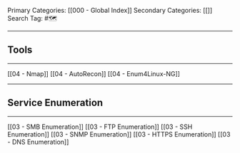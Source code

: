 Primary Categories: [[000 - Global Index]] 
Secondary Categories: [[]] 
Search Tag: #🗺  

***
## Tools
---
[[04 - Nmap]]
[[04 - AutoRecon]]
[[04 - Enum4Linux-NG]]







---
## Service Enumeration
---
[[03 - SMB Enumeration]]
[[03 - FTP Enumeration]]
[[03 - SSH Enumeration]]
[[03 - SNMP Enumeration]]
[[03 - HTTPS Enumeration]]
[[03 - DNS Enumeration]]



